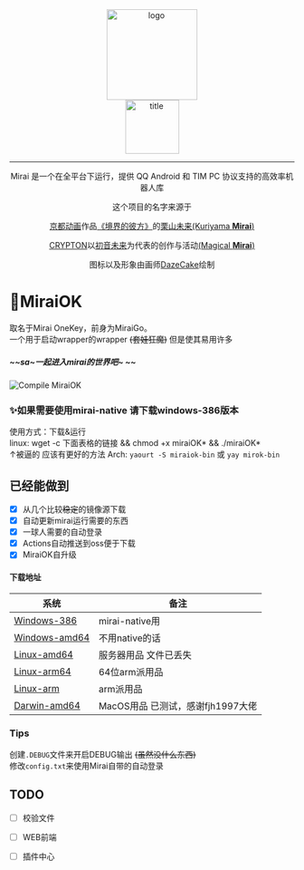 <div align="center">
   <img width="160" src="assets/mirai.png" alt="logo"></br>


   <img width="95" src="assets/mirai.svg" alt="title">

----
Mirai 是一个在全平台下运行，提供 QQ Android 和 TIM PC 协议支持的高效率机器人库

这个项目的名字来源于
     <p><a href = "http://www.kyotoanimation.co.jp/">京都动画</a>作品<a href = "https://zh.moegirl.org/zh-hans/%E5%A2%83%E7%95%8C%E7%9A%84%E5%BD%BC%E6%96%B9">《境界的彼方》</a>的<a href = "https://zh.moegirl.org/zh-hans/%E6%A0%97%E5%B1%B1%E6%9C%AA%E6%9D%A5">栗山未来(Kuriyama <b>Mirai</b>)</a></p>
     <p><a href = "https://www.crypton.co.jp/">CRYPTON</a>以<a href = "https://www.crypton.co.jp/miku_eng">初音未来</a>为代表的创作与活动<a href = "https://magicalmirai.com/2019/index_en.html">(Magical <b>Mirai</b>)</a></p>
图标以及形象由画师<a href = "">DazeCake</a>绘制
</div>

# 🎃MiraiOK 
取名于Mirai OneKey，前身为MiraiGo。  
一个用于启动wrapper的wrapper ~~(套娃狂魔)~~ 但是使其易用许多
##### ~~sa~一起进入mirai的世界吧~ ~~
![Compile MiraiOK](https://github.com/LXY1226/miraiOK/workflows/Compile%20MiraiOK/badge.svg)


### ✨如果需要使用mirai-native 请下载windows-386版本

使用方式：下载&运行  
linux: wget -c 下面表格的链接 && chmod +x miraiOK* && ./miraiOK*  
↑被逼的 应该有更好的方法
Arch: ```yaourt -S miraiok-bin``` 或 ```yay mirok-bin```

## 已经能做到
- [x] 从几个比较~~稳定~~的镜像源下载
- [x] 自动更新mirai运行需要的东西
- [x] 一球人需要的自动登录
- [x] Actions自动推送到oss便于下载
- [x] MiraiOK自升级 

#### 下载地址
|系统|备注|
|-------------|---|
|[Windows-386](https://zwdnmd-my.sharepoint.com/:u:/g/personal/zaphkito_zwdnmd_onmicrosoft_com/ER-9kAr66KNLrdytbuojv88BeO1jrLqh0AHyR4z4UV7CYw?e=LsnOUz)|mirai-native用|
|[Windows-amd64](https://zwdnmd-my.sharepoint.com/:u:/g/personal/zaphkito_zwdnmd_onmicrosoft_com/Eca6n5aC0bpPtfpS151VXBEBFn2IJEFadCZ7XrQis1qfKw?e=ptyN9q)|不用native的话|
|[Linux-amd64](http://t.imlxy.net:64724/mirai/MiraiOK/miraiOK_linux_amd64)|服务器用品 文件已丢失|
|[Linux-arm64](https://zwdnmd-my.sharepoint.com/:u:/g/personal/zaphkito_zwdnmd_onmicrosoft_com/EbCdTx4DZmBNiE3ZV8TA6BcB9yfbZLtzZuX4C3XpHpwjcg?e=mOMPW0)|64位arm派用品|
|[Linux-arm](https://zwdnmd-my.sharepoint.com/:u:/g/personal/zaphkito_zwdnmd_onmicrosoft_com/EaM2E_LbUeJNkGZHSJ5OoCMBQgHUWlHT7Y2xTcfpV-U7Eg?e=KY6zDv)|arm派用品|
|[Darwin-amd64](https://zwdnmd-my.sharepoint.com/:u:/g/personal/zaphkito_zwdnmd_onmicrosoft_com/ETB8UOp6CKxNqIk497RJqO4BYcF5_t1rr5UABiFWgnhTTQ?e=gGfa4j)|MacOS用品 已测试，感谢fjh1997大佬|


### Tips
创建`.DEBUG`文件来开启DEBUG输出 ~~(虽然没什么东西)~~  
修改`config.txt`来使用Mirai自带的自动登录  


## TODO 
- [ ] 校验文件  
- [ ] WEB前端 
- [ ] 插件中心  

